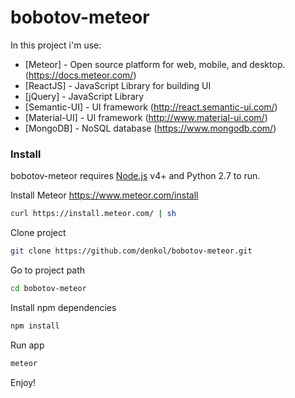 # bobotov-meteor

In this project i'm use:

* [Meteor] - Open source platform for web, mobile, and desktop. (https://docs.meteor.com/)
* [ReactJS] - JavaScript Library for building UI 
* [jQuery] - JavaScript Library 
* [Semantic-UI] - UI framework (http://react.semantic-ui.com/)
* [Material-UI] - UI framework (http://www.material-ui.com/)
* [MongoDB] - NoSQL database (https://www.mongodb.com/)

### Install
bobotov-meteor requires [Node.js](https://nodejs.org/) v4+ and Python 2.7 to run.

Install Meteor https://www.meteor.com/install
```sh
curl https://install.meteor.com/ | sh
```

Clone project
```sh
git clone https://github.com/denkol/bobotov-meteor.git
```

Go to project path
```sh
cd bobotov-meteor
```

Install npm dependencies
```sh
npm install
```

Run app
```sh
meteor
```

Enjoy!
